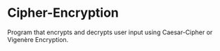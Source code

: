 # Cipher-Encryption
Program that encrypts and decrypts user input using Caesar-Cipher or Vigenère Encryption.
